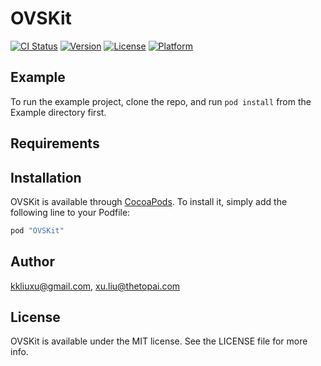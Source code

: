 # OVSKit

[![CI Status](http://img.shields.io/travis/kkliuxu@gmail.com/OVSKit.svg?style=flat)](https://travis-ci.org/kkliuxu@gmail.com/OVSKit)
[![Version](https://img.shields.io/cocoapods/v/OVSKit.svg?style=flat)](http://cocoapods.org/pods/OVSKit)
[![License](https://img.shields.io/cocoapods/l/OVSKit.svg?style=flat)](http://cocoapods.org/pods/OVSKit)
[![Platform](https://img.shields.io/cocoapods/p/OVSKit.svg?style=flat)](http://cocoapods.org/pods/OVSKit)

## Example

To run the example project, clone the repo, and run `pod install` from the Example directory first.

## Requirements

## Installation

OVSKit is available through [CocoaPods](http://cocoapods.org). To install
it, simply add the following line to your Podfile:

```ruby
pod "OVSKit"
```

## Author

kkliuxu@gmail.com, xu.liu@thetopai.com

## License

OVSKit is available under the MIT license. See the LICENSE file for more info.
